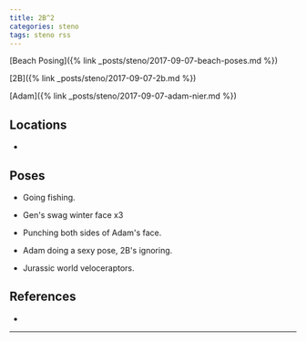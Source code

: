 ```yaml
---
title: 2B^2
categories: steno
tags: steno rss
---
```


[Beach Posing]({% link _posts/steno/2017-09-07-beach-poses.md %})

[2B]({% link _posts/steno/2017-09-07-2b.md %})

[Adam]({% link _posts/steno/2017-09-07-adam-nier.md %})

## Locations

- 

## Poses

* Going fishing. 

* Gen's swag winter face x3

* Punching both sides of Adam's face.

* Adam doing a sexy pose, 2B's ignoring.

* Jurassic world veloceraptors.

## References

* 

---

